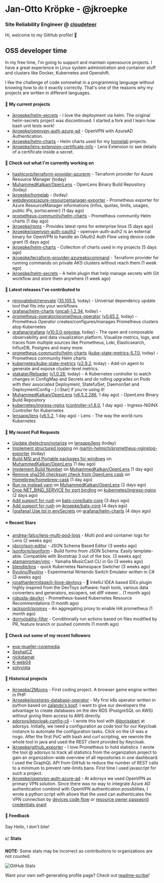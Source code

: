 # Jan-Otto Kröpke - @jkroepke
### Site Reliability Engineer @ [cloudeteer](https://cloudeteer.de/)

Hi, welcome to my GitHub profile! 👋

## OSS developer time
In my free time, I'm going to support and maintain opensource projects. I have a great experience in Linux system administration and container stuff and clusters like Docker, Kubernetes and Openshift.

I like the challenge of code somewhat in a programming language without knowing how to do it exactly correctly. That's one of the reasons why my projects are written in different languages.

#### 🌱 My current projects
- [jkroepke/helm-secrets](https://github.com/jkroepke/helm-secrets) - I love the deployment via helm. The original helm-secrets project was discontinued. I started a fork and I learn how bash unit tests work!
- [jkroepke/openvpn-auth-azure-ad](https://github.com/jkroepke/openvpn-auth-azure-ad) - OpenVPN with AzureAD Authentication.
- [jkroepke/helm-charts](https://github.com/jkroepke/helm-charts) - Helm charts used for my [homelab](https://github.com/jkroepke/homelab) projects.
- [jkroepke/lens-extension-certificate-info](https://github.com/jkroepke/lens-extension-certificate-info) - Lens Extension to see details of a certificate inside a secret.

#### 👷 Check out what I'm currently working on

- [hashicorp/terraform-provider-azurerm](https://github.com/hashicorp/terraform-provider-azurerm) - Terraform provider for Azure Resource Manager (today)
- [MuhammedKalkan/OpenLens](https://github.com/MuhammedKalkan/OpenLens) - OpenLens Binary Build Repository (today)
- [jkroepke/homelab](https://github.com/jkroepke/homelab) -  (today)
- [webdevops/azure-resourcemanager-exporter](https://github.com/webdevops/azure-resourcemanager-exporter) - Prometheus exporter for Azure ResourceManager informations (infos, quotas, limits, usages, public IPs, portscanner) (1 day ago)
- [prometheus-community/helm-charts](https://github.com/prometheus-community/helm-charts) - Prometheus community Helm charts (1 day ago)
- [jkroepke/rpms](https://github.com/jkroepke/rpms) - Provides latest rpms for enterprise linux (5 days ago)
- [jkroepke/openvpn-auth-oauth2](https://github.com/jkroepke/openvpn-auth-oauth2) - openvpn-auth-auth2 is an external binary for OpenVPN to handle an OAuth2 Auth Flow using device code grant (5 days ago)
- [jkroepke/helm-charts](https://github.com/jkroepke/helm-charts) - Collection of charts used in my projects (5 days ago)
- [jkroepke/terraform-provider-azureakscommand](https://github.com/jkroepke/terraform-provider-azureakscommand) - Terraform provider for running commands on private AKS clusters without reach them (1 week ago)
- [jkroepke/helm-secrets](https://github.com/jkroepke/helm-secrets) - A helm plugin that help manage secrets with Git workflow and store them anywhere (1 week ago)

#### 🔭 Latest releases I've contributed to

- [renovatebot/renovate](https://github.com/renovatebot/renovate) ([35.105.5](https://github.com/renovatebot/renovate/releases/tag/35.105.5), today) - Universal dependency update tool that fits into your workflows.
- [grafana/helm-charts](https://github.com/grafana/helm-charts) ([oncall-1.2.34](https://github.com/grafana/helm-charts/releases/tag/oncall-1.2.34), today) - 
- [prometheus-operator/prometheus-operator](https://github.com/prometheus-operator/prometheus-operator) ([v0.65.2](https://github.com/prometheus-operator/prometheus-operator/releases/tag/v0.65.2), today) - Prometheus Operator creates/configures/manages Prometheus clusters atop Kubernetes
- [grafana/grafana](https://github.com/grafana/grafana) ([v10.0.0-preview](https://github.com/grafana/grafana/releases/tag/v10.0.0-preview), today) - The open and composable observability and data visualization platform. Visualize metrics, logs, and traces from multiple sources like Prometheus, Loki, Elasticsearch, InfluxDB, Postgres and many more. 
- [prometheus-community/helm-charts](https://github.com/prometheus-community/helm-charts) ([kube-state-metrics-5.7.0](https://github.com/prometheus-community/helm-charts/releases/tag/kube-state-metrics-5.7.0), today) - Prometheus community Helm charts
- [kubernetes/kube-state-metrics](https://github.com/kubernetes/kube-state-metrics) ([v2.9.2](https://github.com/kubernetes/kube-state-metrics/releases/tag/v2.9.2), today) - Add-on agent to generate and expose cluster-level metrics.
- [stakater/Reloader](https://github.com/stakater/Reloader) ([v1.0.26](https://github.com/stakater/Reloader/releases/tag/v1.0.26), today) - A Kubernetes controller to watch changes in ConfigMap and Secrets and do rolling upgrades on Pods with their associated Deployment, StatefulSet, DaemonSet and DeploymentConfig – [✩Star] if you&#39;re using it!
- [MuhammedKalkan/OpenLens](https://github.com/MuhammedKalkan/OpenLens) ([v6.5.2.286](https://github.com/MuhammedKalkan/OpenLens/releases/tag/v6.5.2.286), 1 day ago) - OpenLens Binary Build Repository
- [kubernetes/ingress-nginx](https://github.com/kubernetes/ingress-nginx) ([controller-v1.8.0](https://github.com/kubernetes/ingress-nginx/releases/tag/controller-v1.8.0), 1 day ago) - Ingress-NGINX Controller for Kubernetes
- [lensapp/lens](https://github.com/lensapp/lens) ([v6.5.2](https://github.com/lensapp/lens/releases/tag/v6.5.2), 1 day ago) - Lens - The way the world runs Kubernetes

#### 🔨 My recent Pull Requests

- [Update @electron/notarize](https://github.com/lensapp/lens/pull/7813) on [lensapp/lens](https://github.com/lensapp/lens) (today)
- [Implement structured logging](https://github.com/martin-helmich/prometheus-nginxlog-exporter/pull/331) on [martin-helmich/prometheus-nginxlog-exporter](https://github.com/martin-helmich/prometheus-nginxlog-exporter) (today)
- [Build MSI and Portable packages for windows](https://github.com/MuhammedKalkan/OpenLens/pull/150) on [MuhammedKalkan/OpenLens](https://github.com/MuhammedKalkan/OpenLens) (1 day ago)
- [Implement Build Number](https://github.com/MuhammedKalkan/OpenLens/pull/149) on [MuhammedKalkan/OpenLens](https://github.com/MuhammedKalkan/OpenLens) (1 day ago)
- [Remove sha256 checksum check from OpenLens cask](https://github.com/Homebrew/homebrew-cask/pull/148115) on [Homebrew/homebrew-cask](https://github.com/Homebrew/homebrew-cask) (1 day ago)
- [Run nx instead yarn](https://github.com/MuhammedKalkan/OpenLens/pull/147) on [MuhammedKalkan/OpenLens](https://github.com/MuhammedKalkan/OpenLens) (2 days ago)
- [Drop NET_BIND_SERVICE for port binding](https://github.com/kubernetes/ingress-nginx/pull/10004) on [kubernetes/ingress-nginx](https://github.com/kubernetes/ingress-nginx) (2 days ago)
- [Add support for rush](https://github.com/bats-core/bats-core/pull/729) on [bats-core/bats-core](https://github.com/bats-core/bats-core) (3 days ago)
- [Add support for rush](https://github.com/jkroepke/bats-core/pull/1) on [jkroepke/bats-core](https://github.com/jkroepke/bats-core) (4 days ago)
- [[grafana] Use tpl in envSecrets](https://github.com/grafana/helm-charts/pull/2434) on [grafana/helm-charts](https://github.com/grafana/helm-charts) (4 days ago)

#### ⭐ Recent Stars

- [andrea-falco/lens-multi-pod-logs](https://github.com/andrea-falco/lens-multi-pod-logs) - Multi pod and container logs for Lens (2 weeks ago)
- [jdorn/json-editor](https://github.com/jdorn/json-editor) - JSON Schema Based Editor (3 weeks ago)
- [jsonform/jsonform](https://github.com/jsonform/jsonform) - Build forms from JSON Schema. Easily template-able. Compatible with Bootstrap 3 out of the box. (3 weeks ago)
- [atamanroman/ymc](https://github.com/atamanroman/ymc) - Yamaha MusicCast CLI in Go (3 weeks ago)
- [blendle/kns](https://github.com/blendle/kns) - quick Kubernetes Namespace Switcher (3 weeks ago)
- [Ryujinx/Ryujinx](https://github.com/Ryujinx/Ryujinx) - Experimental Nintendo Switch Emulator written in C# (3 weeks ago)
- [jonathanlermitage/ij-ilove-devtoys](https://github.com/jonathanlermitage/ij-ilove-devtoys) - 🧩 IntelliJ IDEA based IDEs plugin highly inspired from the DevToys software: hash tools, various data converters and generators, escapers, set diff viewer... (1 month ago)
- [robusta-dev/krr](https://github.com/robusta-dev/krr) - Prometheus-based Kubernetes Resource Recommendations (1 month ago)
- [jacksontj/promxy](https://github.com/jacksontj/promxy) - An aggregating proxy to enable HA prometheus (1 month ago)
- [dorny/paths-filter](https://github.com/dorny/paths-filter) - Conditionally run actions based on files modified by PR, feature branch or pushed commits (1 month ago)

#### 👯 Check out some of my recent followers

- [eva-mueller-coremedia](https://github.com/eva-mueller-coremedia)
- [SeshatCZ](https://github.com/SeshatCZ)
- [nickstamat](https://github.com/nickstamat)
- [K-web04](https://github.com/K-web04)
- [solyvista](https://github.com/solyvista)

#### 📜 Historical projects
- [jkroepke/2Moons](https://github.com/jkroepke/2Moons) - First coding project. A browser game engine written in PHP
- [jkroepke/postgres-database-operator](https://github.com/jkroepke/postgres-database-operator) - My first k8s operator written in python based on [zalando's kopf](https://github.com/zalando-incubator/kopf). I want to give our developers the advantage to create databases on the dev RDS (PostgreSQL on AWS) without giving them access to AWS directly.
- [adorsys/keycloak-config-cli](https://github.com/adorsys/keycloak-config-cli) - I wrote this tool with [@borisskert](https://github.com/borisskert) at adorsys. Initially, we need a configuration as code tool for our Keycloak instance to automate the configuration tasks. Click on the UI was a nogo. After the first PoC with bash and curl scripting, we rewrote the whole tool in java and used the REST client provided by Keycloak.
- [jkroepke/github_exporter](https://github.com/jkroepke/github_exporter) - I love Prometheus to hold statistics. I wrote the tool @ adorsys to track all statistics from the organization project to gain an organization-wide overview of all repositories in one dashboard. I used the GraphQL API from GitHub to reduce the number of REST calls to a minimum to prevent rate-limits bans. First time I used javascript for such a project.
- [jkroepke/openvpn-auth-azure-ad](https://github.com/jkroepke/openvpn-auth-azure-ad) - At adorsys we used OpenVPN as primary VPN solution. Since there was no way to integrate Azure AD authentication combind with OpenVPN authentication possiblities, I wrote a python script with allows that the used can authenticates the VPN connection by [devices code flow](https://docs.microsoft.com/en-us/azure/active-directory/develop/v2-oauth2-device-code) or [resource owner password credentials grant](https://docs.microsoft.com/en-us/azure/active-directory/develop/v2-oauth-ropc)

#### 💬 Feedback

Say Hello, I don't bite!

#### 📈 Stats

**NOTE:** Some stats may be incorrect as contributions to organizations
are not counted.

![GitHub Stats](https://github-readme-stats.vercel.app/api?username=jkroepke&count_private=false&theme=tokyonight&show_icons=true)

Want your own self-generating profile page? Check out [readme-scribe](https://github.com/muesli/readme-scribe)!
